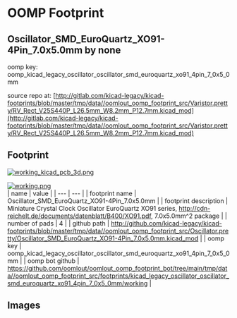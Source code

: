# OOMP Footprint  
## Oscillator_SMD_EuroQuartz_XO91-4Pin_7.0x5.0mm  by none  
  
oomp key: oomp_kicad_legacy_oscillator_oscillator_smd_euroquartz_xo91_4pin_7_0x5_0mm  
  
source repo at: [http://gitlab.com/kicad-legacy/kicad-footprints/blob/master/tmp/data//oomlout_oomp_footprint_src/Varistor.pretty/RV_Rect_V25S440P_L26.5mm_W8.2mm_P12.7mm.kicad_mod](http://gitlab.com/kicad-legacy/kicad-footprints/blob/master/tmp/data//oomlout_oomp_footprint_src/Varistor.pretty/RV_Rect_V25S440P_L26.5mm_W8.2mm_P12.7mm.kicad_mod)  
## Footprint  
  
[![working_kicad_pcb_3d.png](working_kicad_pcb_3d_600.png)](working_kicad_pcb_3d.png)  
  
[![working.png](working_600.png)](working.png)  
| name | value | 
| --- | --- | 
| footprint name | Oscillator_SMD_EuroQuartz_XO91-4Pin_7.0x5.0mm | 
| footprint description | Miniature Crystal Clock Oscillator EuroQuartz XO91 series, http://cdn-reichelt.de/documents/datenblatt/B400/XO91.pdf, 7.0x5.0mm^2 package | 
| number of pads | 4 | 
| github path | http://github.com/kicad-legacy/kicad-footprints/blob/master/tmp/data//oomlout_oomp_footprint_src/Oscillator.pretty/Oscillator_SMD_EuroQuartz_XO91-4Pin_7.0x5.0mm.kicad_mod | 
| oomp key | oomp_kicad_legacy_oscillator_oscillator_smd_euroquartz_xo91_4pin_7_0x5_0mm | 
| oomp bot github | https://github.com/oomlout/oomlout_oomp_footprint_bot/tree/main/tmp/data//oomlout_oomp_footprint_src/footprints/kicad_legacy_oscillator_oscillator_smd_euroquartz_xo91_4pin_7_0x5_0mm/working | 
## Images  
